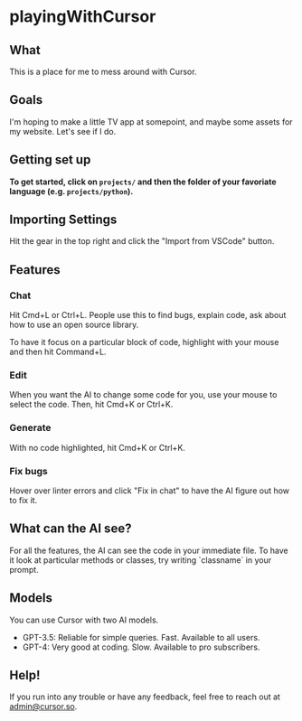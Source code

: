# playingWithCursor

## What
This is a place for me to mess around with Cursor.

## Goals
I'm hoping to make a little TV app at somepoint, and maybe some assets for my website. Let's see if I do.

## Getting set up

**To get started, click on `projects/` and then the folder of your favoriate language (e.g. `projects/python`).**

## Importing Settings

Hit the gear in the top right and click the "Import from VSCode" button.

## Features

### Chat

Hit Cmd+L or Ctrl+L. People use this to find bugs, explain code, ask about how to use an open source library.

To have it focus on a particular block of code, highlight with your mouse and then hit Command+L.

### Edit

When you want the AI to change some code for you, use your mouse to select the code. Then, hit Cmd+K or Ctrl+K.

### Generate

With no code highlighted, hit Cmd+K or Ctrl+K.

### Fix bugs

Hover over linter errors and click "Fix in chat" to have the AI figure out how to fix it. 

## What can the AI see?

For all the features, the AI can see the code in your immediate file. To have it look at particular methods or classes, try writing \`classname\` in your prompt.

## Models

You can use Cursor with two AI models. 
* GPT-3.5: Reliable for simple queries. Fast. Available to all users. 
* GPT-4: Very good at coding. Slow. Available to pro subscribers.

## Help!

If you run into any trouble or have any feedback, feel free to reach out at admin@cursor.so.
